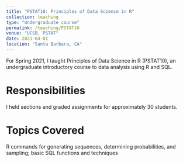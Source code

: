 ```yaml
---
title: "PSTAT10: Principles of Data Science in R"
collection: teaching
type: "Undergraduate course"
permalink: /teaching/PSTAT10
venue: "UCSB, PSTAT"
date: 2021-04-01
location: "Santa Barbara, CA"
---
```


For Spring 2021, I taught Principles of Data Science in R (PSTAT10), an undergraduate introductory course to data analysis using R and SQL.

Responsibilities
======
I held sections and graded assignments for approximately 30 students.

Topics Covered
======
R commands for generating sequences, determining probabilities, and sampling; basic SQL functions and techniques
